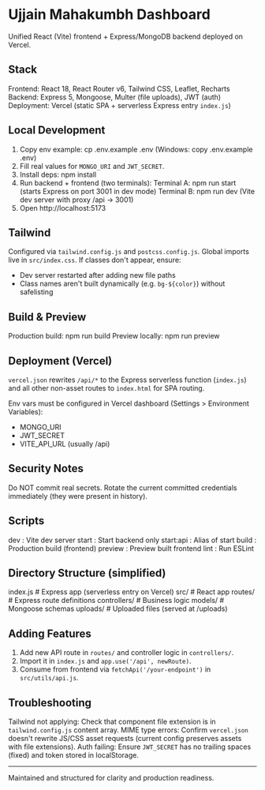# Ujjain Mahakumbh Dashboard

Unified React (Vite) frontend + Express/MongoDB backend deployed on Vercel.

## Stack
Frontend: React 18, React Router v6, Tailwind CSS, Leaflet, Recharts
Backend: Express 5, Mongoose, Multer (file uploads), JWT (auth)
Deployment: Vercel (static SPA + serverless Express entry `index.js`)

## Local Development
1. Copy env example:
	cp .env.example .env  (Windows: copy .env.example .env)
2. Fill real values for `MONGO_URI` and `JWT_SECRET`.
3. Install deps:
	npm install
4. Run backend + frontend (two terminals):
	Terminal A: npm run start (starts Express on port 3001 in dev mode)
	Terminal B: npm run dev (Vite dev server with proxy /api -> 3001)
5. Open http://localhost:5173

## Tailwind
Configured via `tailwind.config.js` and `postcss.config.js`. Global imports live in `src/index.css`.
If classes don't appear, ensure:
 - Dev server restarted after adding new file paths
 - Class names aren't built dynamically (e.g. `bg-${color}`) without safelisting

## Build & Preview
Production build: npm run build
Preview locally:  npm run preview

## Deployment (Vercel)
`vercel.json` rewrites `/api/*` to the Express serverless function (`index.js`) and all other non-asset routes to `index.html` for SPA routing.

Env vars must be configured in Vercel dashboard (Settings > Environment Variables):
 - MONGO_URI
 - JWT_SECRET
 - VITE_API_URL (usually /api)

## Security Notes
Do NOT commit real secrets. Rotate the current committed credentials immediately (they were present in history).

## Scripts
dev        : Vite dev server
start      : Start backend only
start:api  : Alias of start
build      : Production build (frontend)
preview    : Preview built frontend
lint       : Run ESLint

## Directory Structure (simplified)
index.js          # Express app (serverless entry on Vercel)
src/              # React app
routes/           # Express route definitions
controllers/      # Business logic
models/           # Mongoose schemas
uploads/          # Uploaded files (served at /uploads)

## Adding Features
1. Add new API route in `routes/` and controller logic in `controllers/`.
2. Import it in `index.js` and `app.use('/api', newRoute)`.
3. Consume from frontend via `fetchApi('/your-endpoint')` in `src/utils/api.js`.

## Troubleshooting
Tailwind not applying: Check that component file extension is in `tailwind.config.js` content array.
MIME type errors: Confirm `vercel.json` doesn't rewrite JS/CSS asset requests (current config preserves assets with file extensions).
Auth failing: Ensure `JWT_SECRET` has no trailing spaces (fixed) and token stored in localStorage.

---
Maintained and structured for clarity and production readiness.
